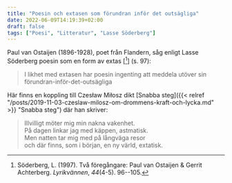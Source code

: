 ```yaml
---
title: "Poesin och extasen som förundran inför det outsägliga"
date: 2022-06-09T14:19:39+02:00
draft: false
tags: ["Poesi", "Litteratur", "Lasse Söderberg"]
---
```


Paul van Ostaijen (1896-1928), poet från Flandern, såg enligt Lasse Söderberg poesin som en form av extas [[^1]] (s. 97):

> I likhet med extasen har poesin ingenting att meddela utöver sin förundran-inför-det-outsägliga

Här finns en koppling till Czesław Miłosz dikt [Snabba steg]({{< relref "/posts/2019-11-03-czeslaw-milosz-om-drommens-kraft-och-lycka.md" >}} "Snabba steg") där han skriver:

> Illvilligt möter mig min nakna vakenhet.  
> På dagen linkar jag med käppen, astmatisk.  
> Men natten tar mig med på långväga resor  
> och där finns, som i början, en ny värld, extatisk.  

[^1]: Söderberg, L. (1997). Två föregångare: Paul van Ostaijen & Gerrit Achterberg. _Lyrikvännen_, _44_(4-5). 96--105.

